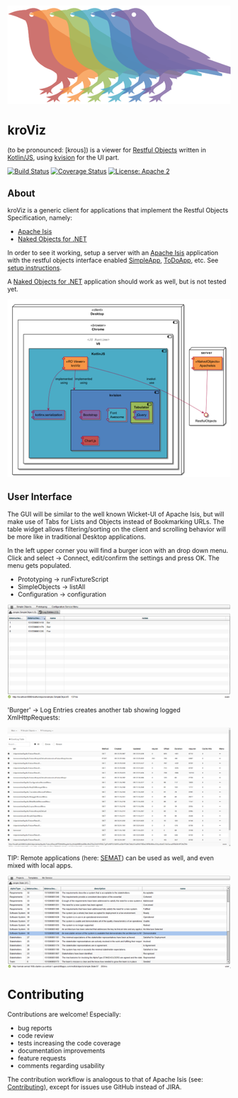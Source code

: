 ![kroViz Logo](./images/kroviz-logo.svg )
# kroViz 
(to be pronounced: [krous]) is a viewer for [Restful Objects](http://www.restfulobjects.org) written in [Kotlin/JS](https://github.com/JetBrains/kotlin/tree/master/js), using [kvision](https://rjaros.github.io/kvision) for the UI part. 


[![Build Status](https://travis-ci.com/joerg-rade/kroviz.svg?branch=master)](https://travis-ci.com/joerg-rade/kroviz.svg?branch=master)
[![Coverage Status](https://coveralls.io/repos/github/joerg-rade/kroviz/badge.svg?branch=master)](https://coveralls.io/github/joerg-rade/kroviz?branch=master)
[![License: Apache 2](https://img.shields.io/badge/license-Apache%202-blue)](https://opensource.org/licenses/Apache-2.0)
## About

kroViz is a generic client for applications that implement the Restful Objects Specification, namely:

* [Apache Isis](https://isis.apache.org/)
* [Naked Objects for .NET](http://nakedobjects.net/home/index.shtml)

In order to see it working, setup a server with an [Apache Isis](https://isis.apache.org/) application with the restful objects interface enabled 
[SimpleApp](https://github.com/apache/isis/tree/master/example/application/simpleapp), [ToDoApp](https://github.com/isisaddons/isis-app-todoapp), 
etc. See [setup instructions](./docs/DevelopmentGuide.md#setup-the-back-end). 

A [Naked Objects for .NET](http://nakedobjects.net/home/index.shtml) application should work as well, but is not tested yet.

![Preview](./images/arc-overview.png)

## User Interface

The GUI will be similar to the well known Wicket-UI of Apache Isis, but will make use of Tabs for Lists and Objects instead of Bookmarking URLs.
The table widget allows filtering/sorting on the client and scrolling behavior will be more like in traditional Desktop applications.  

In the left upper corner you will find a burger icon with an drop down menu. Click and select -> Connect, edit/confirm the settings and press OK.
The menu gets populated. 

* Prototyping -> runFixtureScript
* SimpleObjects -> listAll
* Configuration -> configuration


![Preview](./images/SimpleObjects.png)

'Burger' -> Log Entries  creates another tab showing logged XmlHttpRequests:

![Preview2](./images/LogEntries.png)

TIP: Remote applications (here: [SEMAT](http://semat.ofbizian.com/)) can be used as well, and even mixed with local apps. 

![Remote Application](./images/SEMAT.png)


# Contributing
Contributions are welcome! Especially:
* bug reports
* code review
* tests increasing the code coverage
* documentation improvements
* feature requests
* comments regarding usability

The contribution workflow is analogous to that of Apache Isis (see: [Contributing](https://isis.apache.org/guides/dg/dg.html#_dg_contributing)), 
except for issues use GitHub instead of JIRA.


